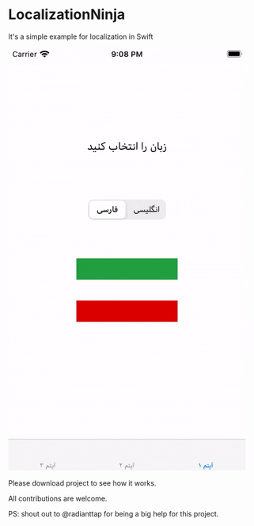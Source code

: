 # LocalizationNinja
It's a simple example for localization in Swift

![](https://github.com/HappyIosDeveloper/LocalizationNinja/blob/main/into.gif?raw=true)

Please download project to see how it works.

All contributions are welcome.

PS: shout out to @radianttap for being a big help for this project.
